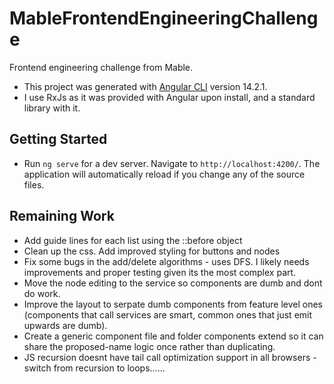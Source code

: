 # MableFrontendEngineeringChallenge

Frontend engineering challenge from Mable.

- This project was generated with [Angular CLI](https://github.com/angular/angular-cli) version 14.2.1.
- I use RxJs as it was provided with Angular upon install, and a standard library with it.

## Getting Started

- Run `ng serve` for a dev server. Navigate to `http://localhost:4200/`. The application will automatically reload if you change any of the source files.

## Remaining Work

- Add guide lines for each list using the ::before object
- Clean up the css. Add improved styling for buttons and nodes
- Fix some bugs in the add/delete algorithms - uses DFS. I likely needs improvements and proper testing given its the most complex part.
- Move the node editing to the service so components are dumb and dont do work.
- Improve the layout to serpate dumb components from feature level ones (components that call services are smart, common ones that just emit upwards are dumb).
- Create a generic component file and folder components extend so it can share the proposed-name logic once rather than duplicating.
- JS recursion doesnt have tail call optimization support in all browsers - switch from recursion to loops......
